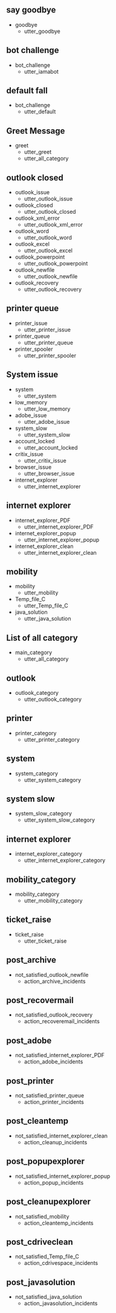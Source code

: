 ## say goodbye
* goodbye
  - utter_goodbye

## bot challenge
* bot_challenge
  - utter_iamabot
  
## default fall
* bot_challenge
  - utter_default

## Greet Message
* greet
  - utter_greet
  - utter_all_category
  
## outlook closed
* outlook_issue
  - utter_outlook_issue
* outlook_closed
  - utter_outlook_closed
* outlook_xml_error
  - utter_outlook_xml_error
* outlook_word
  - utter_outlook_word
* outlook_excel
  - utter_outlook_excel
* outlook_powerpoint
  - utter_outlook_powerpoint
* outlook_newfile
  - utter_outlook_newfile
* outlook_recovery
  - utter_outlook_recovery
  
## printer queue
* printer_issue
  - utter_printer_issue
* printer_queue
  - utter_printer_queue
* printer_spooler
  - utter_printer_spooler
  
## System issue
* system
  - utter_system
* low_memory
  - utter_low_memory
* adobe_issue
  - utter_adobe_issue
* system_slow
  - utter_system_slow
* account_locked
  - utter_account_locked
* critix_issue
  - utter_critix_issue
* browser_issue
  - utter_browser_issue
* internet_explorer
  - utter_internet_explorer
  
## internet explorer
* internet_explorer_PDF
  - utter_internet_explorer_PDF
* internet_explorer_popup
  - utter_internet_explorer_popup
* internet_explorer_clean
  - utter_internet_explorer_clean
  
## mobility
* mobility
  - utter_mobility
* Temp_file_C
  - utter_Temp_file_C
* java_solution
  - utter_java_solution

## List of all category
* main_category
  - utter_all_category
  
## outlook
* outlook_category
  - utter_outlook_category
  
## printer
* printer_category
  - utter_printer_category
  
## system
* system_category
  - utter_system_category
  
## system slow
* system_slow_category
  - utter_system_slow_category
  
## internet explorer
* internet_explorer_category
  - utter_internet_explorer_category
  
## mobility_category
* mobility_category
  - utter_mobility_category

## ticket_raise
* ticket_raise
  - utter_ticket_raise
  

## post_archive
* not_satisfied_outlook_newfile
  - action_archive_incidents
  
## post_recovermail
* not_satisfied_outlook_recovery
  - action_recoveremail_incidents
 
## post_adobe
* not_satisfied_internet_explorer_PDF
  - action_adobe_incidents
   
## post_printer
* not_satisfied_printer_queue
  - action_printer_incidents
  
## post_cleantemp
* not_satisfied_internet_explorer_clean
  - action_cleanup_incidents
  
## post_popupexplorer
* not_satisfied_internet_explorer_popup
  - action_popup_incidents
  
## post_cleanupexplorer
* not_satisfied_mobility
  - action_cleantemp_incidents
  
## post_cdriveclean
* not_satisfied_Temp_file_C
  - action_cdrivespace_incidents
  
## post_javasolution
* not_satisfied_java_solution
  - action_javasolution_incidents
  
